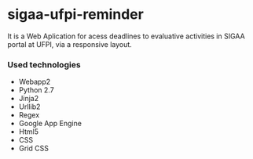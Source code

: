 # sigaa-ufpi-reminder
It is a Web Aplication for acess deadlines to evaluative activities in SIGAA portal at UFPI, via a responsive layout.

### Used technologies
- Webapp2
- Python 2.7
- Jinja2
- Urllib2
- Regex
- Google App Engine
- Html5
- CSS
- Grid CSS
